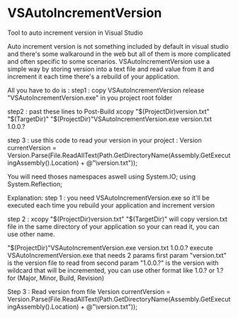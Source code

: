 # VSAutoIncrementVersion

Tool to auto increment version in Visual Studio

Auto increment version is not something included by default in visual studio and there's some walkaround in the web but all of them is more complicated and often specific to some scenarios.
VSAutoIncrementVersion use a simple way by storing version into a text file and read value from it and increment it each time there's a rebuild of your application.

All you have to do is :
step1 : copy VSAutoIncrementVersion release "VSAutoIncrementVersion.exe" in you project root folder

step2 : past these lines to Post-Build
xcopy "$(ProjectDir)version.txt" "$(TargetDir)\"
"$(ProjectDir)\"VSAutoIncrementVersion.exe version.txt 1.0.0.?

step 3 : use this code to read your version in your project :
Version currentVersion = Version.Parse(File.ReadAllText(Path.GetDirectoryName(Assembly.GetExecutingAssembly().Location) + @"\version.txt"));

You will need thoses namespaces aswell
using System.IO;
using System.Reflection;

Explanation:
step 1 : you need VSAutoIncrementVersion.exe so it'll be executed each time you rebuild your application and increment version

step 2 :
xcopy "$(ProjectDir)version.txt" "$(TargetDir)\"
will copy version.txt file in the same directory of your application so your can read it, you can use other name.

"$(ProjectDir)\"VSAutoIncrementVersion.exe version.txt 1.0.0.?
execute VSAutoIncrementVersion.exe that needs 2 params
first param "version.txt" is the version file to read from
second param "1.0.0.?" is the version with wildcard that will be incremented, you can use other format like 1.0.? or 1.? for (Major, Minor, Build, Revision)

Step 3 : Read version from file
Version currentVersion = Version.Parse(File.ReadAllText(Path.GetDirectoryName(Assembly.GetExecutingAssembly().Location) + @"\version.txt"));
